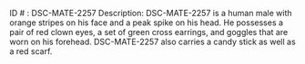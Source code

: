 ID # : DSC-MATE-2257
Description: DSC-MATE-2257 is a human male with orange stripes on his face and a peak spike on his head. He possesses a pair of red clown eyes, a set of green cross earrings, and goggles that are worn on his forehead. DSC-MATE-2257 also carries a candy stick as well as a red scarf.